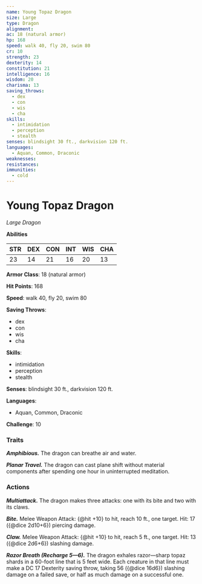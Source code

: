 ```yaml
---
name: Young Topaz Dragon
size: Large
type: Dragon
alignment: 
ac: 18 (natural armor)
hp: 168
speed: walk 40, fly 20, swim 80
cr: 10
strength: 23
dexterity: 14
constitution: 21
intelligence: 16
wisdom: 20
charisma: 13
saving_throws:
  - dex
  - con
  - wis
  - cha
skills:
  - intimidation
  - perception
  - stealth
senses: blindsight 30 ft., darkvision 120 ft.
languages:
  - Aquan, Common, Draconic
weaknesses:
resistances:
immunities:
  - cold
---
```


# Young Topaz Dragon

*Large Dragon*

**Abilities**

| STR | DEX | CON | INT | WIS | CHA |
| --- | --- | --- | --- | --- | --- |
| 23 | 14 | 21 | 16 | 20 | 13 |

**Armor Class**: 18 (natural armor)

**Hit Points**: 168

**Speed**: walk 40, fly 20, swim 80

**Saving Throws**:
  - dex
  - con
  - wis
  - cha

**Skills**:
  - intimidation
  - perception
  - stealth

**Senses**: blindsight 30 ft., darkvision 120 ft.

**Languages**:
  - Aquan, Common, Draconic

**Challenge**: 10

### Traits
***Amphibious.*** The dragon can breathe air and water.

***Planar Travel.*** The dragon can cast plane shift without material components after spending one hour in uninterrupted meditation.

### Actions
***Multiattack.*** The dragon makes three attacks: one with its bite and two with its claws.

***Bite.*** Melee Weapon Attack: {@hit +10} to hit, reach 10 ft., one target. Hit: 17 ({@dice 2d10+6}) piercing damage.

***Claw.*** Melee Weapon Attack: {@hit +10} to hit, reach 5 ft., one target. Hit: 13 ({@dice 2d6+6}) slashing damage.

***Razor Breath (Recharge 5—6).*** The dragon exhales razor—sharp topaz shards in a 60-foot line that is 5 feet wide. Each creature in that line must make a DC 17 Dexterity saving throw, taking 56 ({@dice 16d6}) slashing damage on a failed save, or half as much damage on a successful one.

